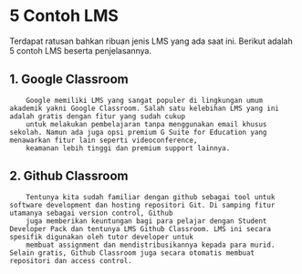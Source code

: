 # 5 Contoh LMS
Terdapat ratusan bahkan ribuan jenis LMS yang ada saat ini. Berikut adalah 5 contoh LMS beserta penjelasannya.

## 1.	Google Classroom

        Google memiliki LMS yang sangat populer di lingkungan umum akademik yakni Google Classroom. Salah satu kelebihan LMS yang ini adalah gratis dengan fitur yang sudah cukup
        untuk melakukan pembelajaran tanpa menggunakan email khusus sekolah. Namun ada juga opsi premium G Suite for Education yang menawarkan fitur lain seperti videoconference,
        keamanan lebih tinggi dan premium support lainnya.

## 2.	Github Classroom
        
        Tentunya kita sudah familiar dengan github sebagai tool untuk software development dan hosting repositori Git. Di samping fitur utamanya sebagai version control, Github
        juga memberikan keuntungan bagi para pelajar dengan Student Developer Pack dan tentunya LMS Github Classroom. LMS ini secara spesifik digunakan oleh tutor developer untuk
        membuat assignment dan mendistribusikannya kepada para murid. Selain gratis, Github Classroom juga secara otomatis membuat repositori dan access control.
